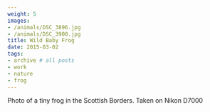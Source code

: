 ```yaml
---
weight: 5
images:
- /animals/DSC_3896.jpg
- /animals/DSC_3900.jpg
title: Wild Baby Frog
date: 2015-03-02
tags:
- archive # all posts
- work
- nature
- frog
---
```


Photo of a tiny frog in the Scottish Borders. Taken on Nikon D7000
